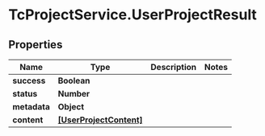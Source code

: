 # TcProjectService.UserProjectResult

## Properties
Name | Type | Description | Notes
------------ | ------------- | ------------- | -------------
**success** | **Boolean** |  | 
**status** | **Number** |  | 
**metadata** | **Object** |  | 
**content** | [**[UserProjectContent]**](UserProjectContent.md) |  | 


